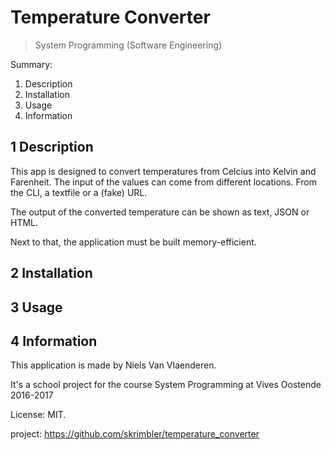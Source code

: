 # Temperature Converter

>System Programming (Software Engineering)

Summary:

1. Description
2. Installation
3. Usage
4. Information

## 1  Description

This app is designed to convert temperatures from Celcius into Kelvin and Farenheit.
The input of the values can come from different locations. From the CLI, a textfile or a (fake) URL.

The output of the converted temperature can be shown as text, JSON or HTML.

Next to that, the application must be built memory-efficient.


## 2  Installation


## 3  Usage


## 4  Information

This application is made by Niels Van Vlaenderen.

It's a school project for the course System Programming at Vives Oostende  2016-2017


License:  MIT.

project:  https://github.com/skrimbler/temperature_converter
